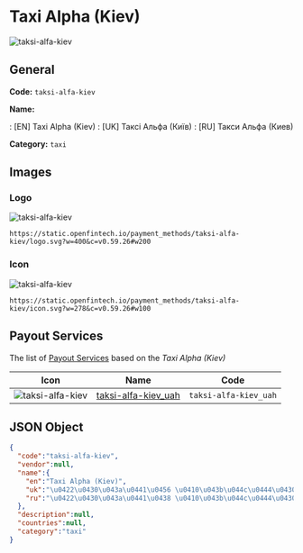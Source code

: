 
# Taxi Alpha (Kiev) 
![taksi-alfa-kiev](https://static.openfintech.io/payment_methods/taksi-alfa-kiev/logo.svg?w=400&c=v0.59.26#w200)  

## General 
**Code:** `taksi-alfa-kiev` 
 
**Name:** 
 
:	[EN] Taxi Alpha (Kiev) 
:	[UK] Таксі Альфа (Київ) 
:	[RU] Такси Альфа (Киев) 
 
**Category:** `taxi` 
 

## Images 

### Logo 
![taksi-alfa-kiev](https://static.openfintech.io/payment_methods/taksi-alfa-kiev/logo.svg?w=400&c=v0.59.26#w200)  

```
https://static.openfintech.io/payment_methods/taksi-alfa-kiev/logo.svg?w=400&c=v0.59.26#w200
```  

### Icon 
![taksi-alfa-kiev](https://static.openfintech.io/payment_methods/taksi-alfa-kiev/icon.svg?w=278&c=v0.59.26#w100)  

```
https://static.openfintech.io/payment_methods/taksi-alfa-kiev/icon.svg?w=278&c=v0.59.26#w100
```  

## Payout Services 
 
The list of [Payout Services](/payout-services/) based on the _Taxi Alpha (Kiev)_ 

|Icon|Name|Code| 
|:---:|:---:|:---:| 
|![taksi-alfa-kiev](https://static.openfintech.io/payout_methods/taksi-alfa-kiev/icon.svg?w=278&c=v0.59.26#w40) |[taksi-alfa-kiev_uah](/payout-services/taksi-alfa-kiev_uah/)|`taksi-alfa-kiev_uah`| 
 

## JSON Object 

```json
{
  "code":"taksi-alfa-kiev",
  "vendor":null,
  "name":{
    "en":"Taxi Alpha (Kiev)",
    "uk":"\u0422\u0430\u043a\u0441\u0456 \u0410\u043b\u044c\u0444\u0430 (\u041a\u0438\u0457\u0432)",
    "ru":"\u0422\u0430\u043a\u0441\u0438 \u0410\u043b\u044c\u0444\u0430 (\u041a\u0438\u0435\u0432)"
  },
  "description":null,
  "countries":null,
  "category":"taxi"
}
```  
